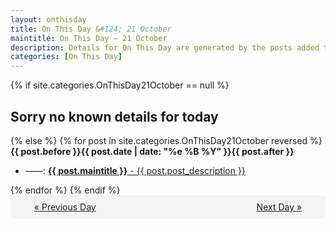 ```yaml
---
layout: onthisday
title: On This Day &#124; 21 October
maintitle: On This Day — 21 October
description: Details for On This Day are generated by the posts added to the website so the content is subject to changes/updates over time.
categories: [On This Day]
---
```


{% if site.categories.OnThisDay21October == null %}
<h2>Sorry no known details for today</h2>
{% else %}
{% for post in site.categories.OnThisDay21October reversed %}
<strong>{{ post.before }}{{ post.date | date: "%e %B %Y" }}{{ post.after }}</strong>
<ul>
<li> ——: <a class="{{ post.class }}" href="{{ post.url }}"><strong>{{ post.maintitle }}</strong> - {{ post.post_description }}</a></li>
</ul>
{% endfor %}
{% endif %}
<br />
<div style="background-color: #f3f3f3; padding: 10px; border-radius: 5px; text-align: center; display: flex; justify-content: space-evenly;">
<a href="/onthisday/10/10-20">« Previous Day</a>
<span style="visibility:hidden;">[ Visit Leap Year February 29 ]</span>
<a href="/onthisday/10/10-22">Next Day »</a>
</div>

